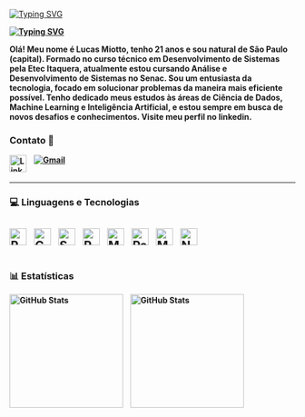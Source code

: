 [![Typing SVG](https://readme-typing-svg.demolab.com?font=Quantico&size=40&duration=4000&pause=700&color=47E0E9C8&repeat=false&width=435&lines=Lucas+Miotto)](https://git.io/typing-svg)

<b/>

[![Typing SVG](https://readme-typing-svg.demolab.com?font=Quantico&weight=300&size=25&duration=3500&pause=400&color=3EC2CAC8&random=true&width=435&lines=Machile+leaning;Intelig%C3%AAncia+artificial;Data+science)](https://git.io/typing-svg)


<b/>
Olá! Meu nome é Lucas Miotto, tenho 21 anos e sou natural de São Paulo (capital). Formado no curso técnico em Desenvolvimento de Sistemas pela Etec Itaquera, atualmente estou cursando Análise e Desenvolvimento de Sistemas no Senac. Sou um entusiasta da tecnologia, focado em solucionar problemas da maneira mais eficiente possível. Tenho dedicado meus estudos às áreas de Ciência de Dados, Machine Learning e Inteligência Artificial, e estou sempre em busca de novos desafios e conhecimentos. Visite meu perfil no linkedin.

### Contato 📲

<a href="https://www.linkedin.com/in/lucas-miotto-da-costa-23b973258/?trk=opento_sprofile_topcard">
  <img 
    align="left"
    alt="LinkedIn"
    title="Meu Perfil no LinkedIn"
    width="30px"
    style="padding-right: 10px;"
    src="https://cdn.jsdelivr.net/gh/devicons/devicon@latest/icons/linkedin/linkedin-original.svg"
/>
<a href="mailto:lucasmcosta2004@gmail.com">
   <img src="https://img.shields.io/badge/-Gmail-D14836?style=for-the-badge&logo=gmail&logoColor=white" alt="Gmail"/>
</a>
  
<br/>
<br/>
  
  ---

### 💻 Linguagens e Tecnologias

<img 
    align="left" 
    alt="Python" 
    title="Python"
    width="30px" 
    style="padding-right: 10px;" 
    src="https://cdn.jsdelivr.net/gh/devicons/devicon@latest/icons/python/python-original.svg" 
/>
<img 
    align="left" 
    alt="C#" 
    title="C#"
    width="30px" 
    style="padding-right: 10px;" 
    src="https://cdn.jsdelivr.net/gh/devicons/devicon@latest/icons/csharp/csharp-original.svg" 
/>
<img 
    align="left" 
    alt="SQL" 
    title="SQL"
    width="30px" 
    style="padding-right: 10px;" 
    src="https://cdn.jsdelivr.net/gh/devicons/devicon@latest/icons/azuresqldatabase/azuresqldatabase-original.svg"
/>
<img 
    align="left" 
    alt="Postgreslq" 
    title="Postgreslq"
    width="30px" 
    style="padding-right: 10px;" 
    src="https://cdn.jsdelivr.net/gh/devicons/devicon@latest/icons/postgresql/postgresql-original.svg"
/>
<img 
    align="left" 
    alt="MySQL" 
    title="MySQL"
    width="30px" 
    style="padding-right: 10px;" 
    src="https://cdn.jsdelivr.net/gh/devicons/devicon@latest/icons/mysql/mysql-original.svg"
/>
<img 
    align="left" 
    alt="Pandas" 
    title="Pandas"
    width="30px" 
    style="padding-right: 10px;" 
    src="https://cdn.jsdelivr.net/gh/devicons/devicon@latest/icons/pandas/pandas-original-wordmark.svg"
/>
<img 
    align="left" 
    alt="Matplotlib" 
    title="Matplotlib"
    width="30px" 
    style="padding-right: 10px;" 
    src="https://cdn.jsdelivr.net/gh/devicons/devicon@latest/icons/matplotlib/matplotlib-original.svg"
/>
<img 
    align="left" 
    alt="Numpy" 
    title="Numpy"
    width="30px" 
    style="padding-right: 10px;" 
    src="https://cdn.jsdelivr.net/gh/devicons/devicon@latest/icons/numpy/numpy-original.svg"
/>
<br/>
<br/>
---
### 📊 Estatísticas

<p>
  <img 
    align="left" 
    alt="GitHub Stats" 
    height="200" 
    style="padding-right: 10px;" 
    src="https://github-readme-stats.vercel.app/api?username=eumiotto&show_icons=true&theme=tokyonight&include_all_commits=true&locale=pt-br" 
  />
    <img 
      align="left" 
      alt="GitHub Stats" 
      height="200" 
      src="https://github-readme-stats.vercel.app/api/top-langs/?username=euMiotto&theme=tokyonight&layout=compact&custom_title=Tecnologias&langs_count=9" 
/>
</p>
